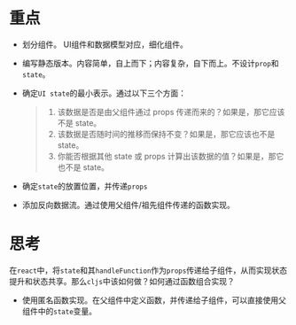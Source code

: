 # 重点

- 划分组件。 UI组件和数据模型对应，细化组件。
- 编写静态版本。内容简单，自上而下；内容复杂，自下而上。不设计`prop`和`state`。
- 确定`UI state`的最小表示。通过以下三个方面：
  >1. 该数据是否是由父组件通过 props 传递而来的？如果是，那它应该不是 state。
  >2. 该数据是否随时间的推移而保持不变？如果是，那它应该也不是 state。
  >3. 你能否根据其他 state 或 props 计算出该数据的值？如果是，那它也不是 state。

- 确定`state`的放置位置，并传递`props`
- 添加反向数据流。通过使用父组件/祖先组件传递的函数实现。

# 思考

在`react`中，将`state`和其`handleFunction`作为`props`传递给子组件，从而实现状态提升和状态共享。那么`cljs`中该如何做？如何通过函数组合实现？
- 使用匿名函数实现。在父组件中定义函数，并传递给子组件，可以直接使用父组件中的`state`变量。
